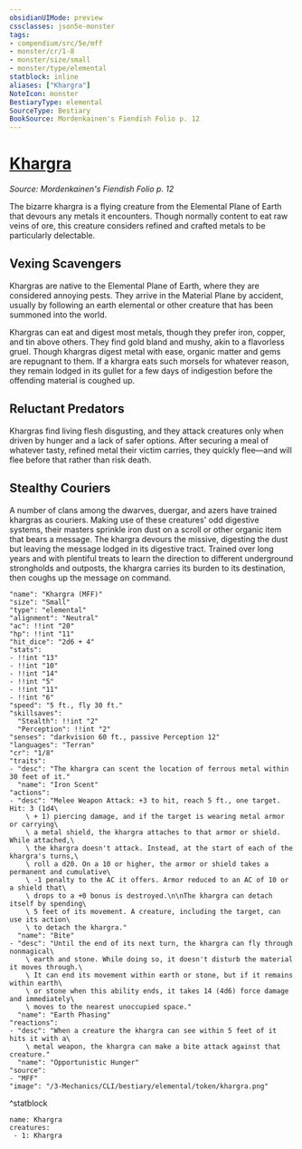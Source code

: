 ```yaml
---
obsidianUIMode: preview
cssclasses: json5e-monster
tags:
- compendium/src/5e/mff
- monster/cr/1-8
- monster/size/small
- monster/type/elemental
statblock: inline
aliases: ["Khargra"]
NoteIcon: monster
BestiaryType: elemental
SourceType: Bestiary
BookSource: Mordenkainen's Fiendish Folio p. 12
---
```

# [Khargra](3-Mechanics\CLI\bestiary\elemental/khargra-mff.md)
*Source: Mordenkainen's Fiendish Folio p. 12*  

The bizarre khargra is a flying creature from the Elemental Plane of Earth that devours any metals it encounters. Though normally content to eat raw veins of ore, this creature considers refined and crafted metals to be particularly delectable.

## Vexing Scavengers

Khargras are native to the Elemental Plane of Earth, where they are considered annoying pests. They arrive in the Material Plane by accident, usually by following an earth elemental or other creature that has been summoned into the world.

Khargras can eat and digest most metals, though they prefer iron, copper, and tin above others. They find gold bland and mushy, akin to a flavorless gruel. Though khargras digest metal with ease, organic matter and gems are repugnant to them. If a khargra eats such morsels for whatever reason, they remain lodged in its gullet for a few days of indigestion before the offending material is coughed up.

## Reluctant Predators

Khargras find living flesh disgusting, and they attack creatures only when driven by hunger and a lack of safer options. After securing a meal of whatever tasty, refined metal their victim carries, they quickly flee—and will flee before that rather than risk death.

## Stealthy Couriers

A number of clans among the dwarves, duergar, and azers have trained khargras as couriers. Making use of these creatures' odd digestive systems, their masters sprinkle iron dust on a scroll or other organic item that bears a message. The khargra devours the missive, digesting the dust but leaving the message lodged in its digestive tract. Trained over long years and with plentiful treats to learn the direction to different underground strongholds and outposts, the khargra carries its burden to its destination, then coughs up the message on command.

```statblock
"name": "Khargra (MFF)"
"size": "Small"
"type": "elemental"
"alignment": "Neutral"
"ac": !!int "20"
"hp": !!int "11"
"hit_dice": "2d6 + 4"
"stats":
- !!int "13"
- !!int "10"
- !!int "14"
- !!int "5"
- !!int "11"
- !!int "6"
"speed": "5 ft., fly 30 ft."
"skillsaves":
  "Stealth": !!int "2"
  "Perception": !!int "2"
"senses": "darkvision 60 ft., passive Perception 12"
"languages": "Terran"
"cr": "1/8"
"traits":
- "desc": "The khargra can scent the location of ferrous metal within 30 feet of it."
  "name": "Iron Scent"
"actions":
- "desc": "Melee Weapon Attack: +3 to hit, reach 5 ft., one target. Hit: 3 (1d4\
    \ + 1) piercing damage, and if the target is wearing metal armor or carrying\
    \ a metal shield, the khargra attaches to that armor or shield. While attached,\
    \ the khargra doesn't attack. Instead, at the start of each of the khargra's turns,\
    \ roll a d20. On a 10 or higher, the armor or shield takes a permanent and cumulative\
    \ -1 penalty to the AC it offers. Armor reduced to an AC of 10 or a shield that\
    \ drops to a +0 bonus is destroyed.\n\nThe khargra can detach itself by spending\
    \ 5 feet of its movement. A creature, including the target, can use its action\
    \ to detach the khargra."
  "name": "Bite"
- "desc": "Until the end of its next turn, the khargra can fly through nonmagical\
    \ earth and stone. While doing so, it doesn't disturb the material it moves through.\
    \ It can end its movement within earth or stone, but if it remains within earth\
    \ or stone when this ability ends, it takes 14 (4d6) force damage and immediately\
    \ moves to the nearest unoccupied space."
  "name": "Earth Phasing"
"reactions":
- "desc": "When a creature the khargra can see within 5 feet of it hits it with a\
    \ metal weapon, the khargra can make a bite attack against that creature."
  "name": "Opportunistic Hunger"
"source":
- "MFF"
"image": "/3-Mechanics/CLI/bestiary/elemental/token/khargra.png"
```
^statblock

```encounter-table
name: Khargra
creatures:
 - 1: Khargra
```